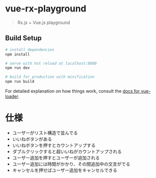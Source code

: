 # vue-rx-playground

> Rx.js + Vue.js playground

## Build Setup

``` bash
# install dependencies
npm install

# serve with hot reload at localhost:8080
npm run dev

# build for production with minification
npm run build
```

For detailed explanation on how things work, consult the [docs for vue-loader](http://vuejs.github.io/vue-loader).

# 仕様
- ユーザーがリスト構造で並んでる
- いいねボタンがある
- いいねボタンを押すとカウントアップする
- ダブルクリックすると超いいねがカウントアップされる
- ユーザー追加を押すとユーザーが追加される
- ユーザー追加には時間がかかり、その間追加中の文言がでる
- キャンセルを押せばユーザー追加をキャンセルできる
